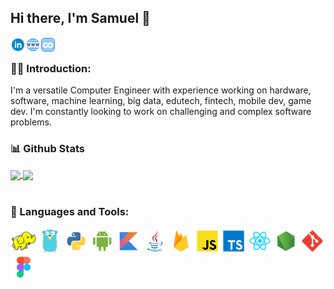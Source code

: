 ## Hi there, I'm Samuel 👋

<a href='https://www.linkedin.com/in/samuel-suther-david/'><img align='left' alt="linkedin" src="assets/linkedin.svg" height='24px'/></a>
<a href='https://www.sdsamuel.com/'><img align='left' src="assets/webicon.png" height='24px'/></a>
<a href='https://www.coursera.org/user/62e2b4a4b3203bcce7e71783187cbba1/'><img align='left' src="assets/coursera.svg" height='24px'/></a>
<br>

### 👨‍💻 Introduction:

I'm a versatile Computer Engineer with experience working on hardware, software, machine learning, big data, edutech, fintech, mobile dev, game dev. I'm constantly looking to work on challenging and complex software problems.

### 📊 Github Stats

<div>
<a href="https://github.com/Samuel787">
  <img align="center" src="https://github-readme-stats.vercel.app/api?username=Samuel787&show_icons=true&hide_border=true&count_private=true&include_all_commits=true&theme=outrun&hide_rank=true&custom_title=Samuel's GitHub Stats" />
</a>
<a href="https://github.com/Samuel787">
  <img align="center" src="https://github-readme-stats.vercel.app/api/top-langs/?username=Samuel787&layout=compact&hide_border=true&hide=jupyter+notebook,html,css&langs_count=6&theme=outrun" />
</a>
</div>
<br>

### 🔨 Languages and Tools:

<a href="https://hadoop.apache.org/" target="_blank"> <img align="left" src="assets/hadoop.svg" alt="hadoop" height="42px"/> </a>
<a href="https://go.dev/" target="_blank"> <img align="left" src="assets/golang.svg" alt="golang" height="42px"/> </a>
<a href="https://www.python.org" target="_blank"><img align="left" alt="Python" height ="42px" src="assets/python.svg"></a>
<a href="https://developer.android.com" target="_blank"> <img align="left" alt="Android" height ="42px" src="assets/android.svg"> </a>
<a href="https://kotlinlang.org" target="_blank"><img align="left" alt="Kotlin" height ="42px" src="assets/kotlin.svg"></a>
<a href="https://www.java.com" target="_blank"><img align="left" alt="Java" height ="42px" src="assets/java.svg"></a>
<a href="https://firebase.google.com/" target="_blank"> <img align="left" src="assets/firebase.svg" alt="firebase" height ="42px"/> </a>
<a href="https://developer.mozilla.org/en-US/docs/Web/JavaScript" target="_blank"> <img align="left" alt="JavaScript" height ="42px"  src="assets//javascript.svg"> </a>
<a href="https://www.typescriptlang.org/" target="_blank"><img align="left" alt="Typescirpt" height ="42px" src="assets/typescript.svg"></a>
<a href="https://reactjs.org/" target="_blank"> <img align="left" alt="React" height ="42px" src="assets/react.svg"></a>
<a href="https://nodejs.org" target="_blank"><img align="left" alt="Node.js" height ="42px" src="assets/node.svg"></a>
<a href="https://git-scm.com/" target="_blank"> <img src="assets/git-scm.svg" align="left" alt="git" height='42px'/> </a>
<a href="https://www.figma.com/" target="_blank"> <img src="assets/figma.svg" alt="figma" height='42px'/> </a>

<!--
**Samuel787/Samuel787** is a ✨ _special_ ✨ repository because its `README.md` (this file) appears on your GitHub profile.

Here are some ideas to get you started:

- 🔭 I’m currently working on ...
- 🌱 I’m currently learning ...
- 👯 I’m looking to collaborate on ...
- 🤔 I’m looking for help with ...
- 💬 Ask me about ...
- 📫 How to reach me: ...
- 😄 Pronouns: ...
- ⚡ Fun fact: ...
-->
